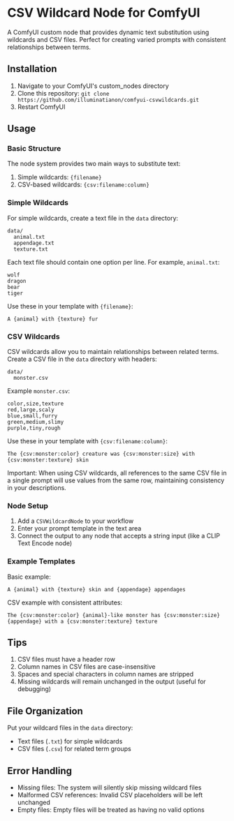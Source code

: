 # CSV Wildcard Node for ComfyUI

A ComfyUI custom node that provides dynamic text substitution using wildcards and CSV files. Perfect for creating varied prompts with consistent relationships between terms.

## Installation

1. Navigate to your ComfyUI's custom_nodes directory
2. Clone this repository: `git clone https://github.com/illuminatianon/comfyui-csvwildcards.git`
3. Restart ComfyUI

## Usage

### Basic Structure

The node system provides two main ways to substitute text:

1. Simple wildcards: `{filename}`
2. CSV-based wildcards: `{csv:filename:column}`

### Simple Wildcards

For simple wildcards, create a text file in the `data` directory:

```
data/
  animal.txt
  appendage.txt
  texture.txt
```

Each text file should contain one option per line. For example, `animal.txt`:
```
wolf
dragon
bear
tiger
```

Use these in your template with `{filename}`:
```
A {animal} with {texture} fur
```

### CSV Wildcards

CSV wildcards allow you to maintain relationships between related terms. Create a CSV file in the `data` directory with headers:

```
data/
  monster.csv
```

Example `monster.csv`:
```csv
color,size,texture
red,large,scaly
blue,small,furry
green,medium,slimy
purple,tiny,rough
```

Use these in your template with `{csv:filename:column}`:
```
The {csv:monster:color} creature was {csv:monster:size} with {csv:monster:texture} skin
```

Important: When using CSV wildcards, all references to the same CSV file in a single prompt will use values from the same row, maintaining consistency in your descriptions.

### Node Setup

1. Add a `CSVWildcardNode` to your workflow
2. Enter your prompt template in the text area
3. Connect the output to any node that accepts a string input (like a CLIP Text Encode node)

### Example Templates

Basic example:
```
A {animal} with {texture} skin and {appendage} appendages
```

CSV example with consistent attributes:
```
The {csv:monster:color} {animal}-like monster has {csv:monster:size} {appendage} with a {csv:monster:texture} texture
```

## Tips

1. CSV files must have a header row
2. Column names in CSV files are case-insensitive
3. Spaces and special characters in column names are stripped
4. Missing wildcards will remain unchanged in the output (useful for debugging)

## File Organization

Put your wildcard files in the `data` directory:
- Text files (`.txt`) for simple wildcards
- CSV files (`.csv`) for related term groups

## Error Handling

- Missing files: The system will silently skip missing wildcard files
- Malformed CSV references: Invalid CSV placeholders will be left unchanged
- Empty files: Empty files will be treated as having no valid options